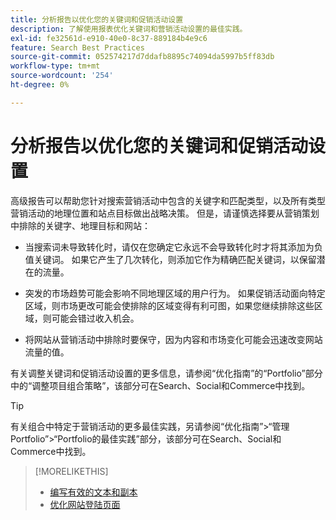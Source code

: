 ```yaml
---
title: 分析报告以优化您的关键词和促销活动设置
description: 了解使用报表优化关键词和营销活动设置的最佳实践。
exl-id: fe32561d-e910-40e0-8c37-889184b4e9c6
feature: Search Best Practices
source-git-commit: 052574217d7ddafb8895c74094da5997b5ff83db
workflow-type: tm+mt
source-wordcount: '254'
ht-degree: 0%

---
```


# 分析报告以优化您的关键词和促销活动设置

高级报告可以帮助您针对搜索营销活动中包含的关键字和匹配类型，以及所有类型营销活动的地理位置和站点目标做出战略决策。 但是，请谨慎选择要从营销策划中排除的关键字、地理目标和网站：

* 当搜索词未导致转化时，请仅在您确定它永远不会导致转化时才将其添加为负值关键词。 如果它产生了几次转化，则添加它作为精确匹配关键词，以保留潜在的流量。

* 突发的市场趋势可能会影响不同地理区域的用户行为。 如果促销活动面向特定区域，则市场更改可能会使排除的区域变得有利可图，如果您继续排除这些区域，则可能会错过收入机会。

* 将网站从营销活动中排除时要保守，因为内容和市场变化可能会迅速改变网站流量的值。

有关调整关键词和促销活动设置的更多信息，请参阅“优化指南”的“Portfolio”部分中的“调整项目组合策略”，该部分可在Search、Social和Commerce中找到。<!-- verify convention for referencing Optimization Guide here -->

>[!TIP]
>
>有关组合中特定于营销活动的更多最佳实践，另请参阅“优化指南”>“管理Portfolio”>“Portfolio的最佳实践”部分，该部分可在Search、Social和Commerce中找到。<!-- verify convention for referencing Optimization Guide here -->

>[!MORELIKETHIS]
>
>* [编写有效的文本和副本](best-practices-write.md)
>* [优化网站登陆页面](best-practices-optimize.md)

